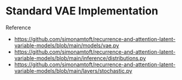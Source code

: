 # Standard VAE Implementation
Reference
- https://github.com/simonamtoft/recurrence-and-attention-latent-variable-models/blob/main/models/vae.py
- https://github.com/simonamtoft/recurrence-and-attention-latent-variable-models/blob/main/inference/distributions.py
- https://github.com/simonamtoft/recurrence-and-attention-latent-variable-models/blob/main/layers/stochastic.py
